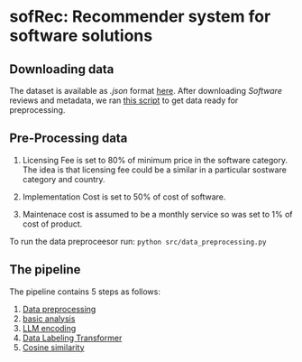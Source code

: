 # sofRec: Recommender system for software solutions

## Downloading data
The dataset is available as *.json* format [here](https://cseweb.ucsd.edu/~jmcauley/datasets/amazon_v2/). After downloading *Software* reviews and metadata, we ran [this script](https://github.com/igunduz/sofRec/blob/main/src/notebooks/00_parse_and_clean_data.ipynb) to get data ready for preprocessing.
## Pre-Processing data
1. Licensing Fee is set to 80% of minimum price in the software category. The idea is that licensing fee could be a similar in a particular sostware category and country.

2. Implementation Cost is set to 50% of cost of software.

3. Maintenace cost is assumed to be a monthly service so was set to 1% of cost of product.

To run the data preproceesor run:
```python src/data_preprocessing.py ```

## The pipeline
The pipeline contains 5 steps as follows:

1. [Data preprocessing](https://github.com/igunduz/sofRec/blob/main/src/notebooks/01_data_preprocessing.ipynb)
2. [basic analysis](https://github.com/igunduz/sofRec/blob/main/src/notebooks/02_basic_analysis.ipynb)
3. [LLM encoding](https://github.com/igunduz/sofRec/blob/main/src/notebooks/03_LLM_encoding.ipynb)
4. [Data Labeling Transformer](https://github.com/igunduz/sofRec/blob/main/src/notebooks/04_data_Labeling_Transformer.ipynb)
5. [Cosine similarity](https://github.com/igunduz/sofRec/blob/main/src/notebooks/05_cosine_similarity.ipynb)
